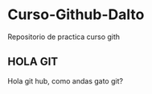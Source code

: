 # Curso-Github-Dalto
Repositorio de practica curso gith

## HOLA GIT
Hola git hub, como andas gato git?



